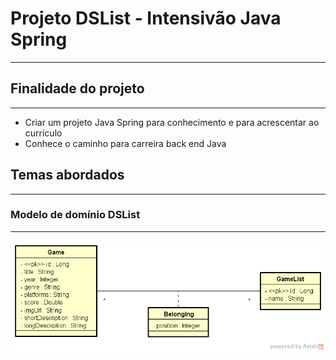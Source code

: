 # Projeto DSList - Intensivão Java Spring

---

## Finalidade do projeto

---

* Criar um projeto Java Spring para conhecimento e para acrescentar ao currículo
* Conhece o caminho para carreira back end Java

## Temas abordados

---

### Modelo de domínio DSList

---

![Modelo de domínio DSList](https://raw.githubusercontent.com/devsuperior/java-spring-dslist/main/resources/dslist-model.png)